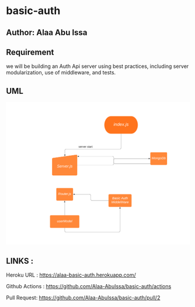 # basic-auth


## Author: Alaa Abu Issa

## Requirement 
we will be building an Auth Api server using best practices, including server modularization, use of middleware, and tests.


## UML 

<img src="./src/Flowchart.png" />

## LINKS :

Heroku URL : https://alaa-basic-auth.herokuapp.com/

Github Actions : https://github.com/Alaa-AbuIssa/basic-auth/actions

Pull Request: https://github.com/Alaa-AbuIssa/basic-auth/pull/2

